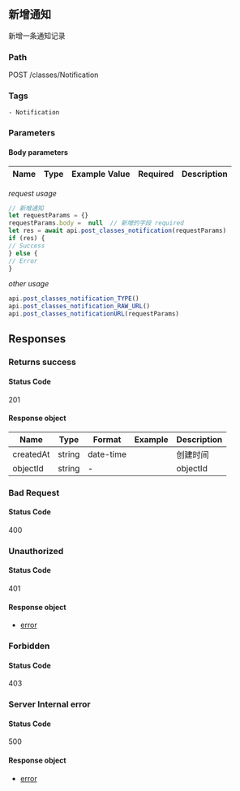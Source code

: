 ## 新增通知

新增一条通知记录
### Path
POST /classes/Notification

### Tags
    - Notification
### Parameters


#### Body parameters

| Name | Type | Example Value | Required | Description |
| ---- | ---- | ------------- | -------- | ----------- |
*request usage*
```javascript
// 新增通知
let requestParams = {}
requestParams.body =  null  // 新增的字段 required
let res = await api.post_classes_notification(requestParams)
if (res) {
// Success
} else {
// Error
}
```
*other usage*
```javascript
api.post_classes_notification_TYPE()
api.post_classes_notification_RAW_URL()
api.post_classes_notificationURL(requestParams)
```

## Responses
### Returns success

#### Status Code
201


#### Response object
| Name | Type | Format | Example | Description |
| ---- | ---- | ------ | ------- | ----------- |
| createdAt | string |  date-time  |  | 创建时间 |
| objectId | string |  -  |  | objectId |

### Bad Request

#### Status Code
400



### Unauthorized

#### Status Code
401


#### Response object
* [error](../models/error.md)

### Forbidden

#### Status Code
403



### Server Internal error

#### Status Code
500


#### Response object
* [error](../models/error.md)

